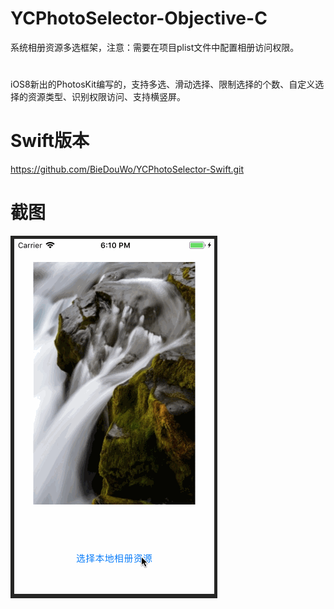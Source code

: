# YCPhotoSelector-Objective-C
系统相册资源多选框架，注意：需要在项目plist文件中配置相册访问权限。

#
iOS8新出的PhotosKit编写的，支持多选、滑动选择、限制选择的个数、自定义选择的资源类型、识别权限访问、支持横竖屏。

# Swift版本
https://github.com/BieDouWo/YCPhotoSelector-Swift.git

# 截图
![](https://github.com/BieDouWo/YCPhotoSelector-Objective-C/blob/master/demo.gif?raw=true)
